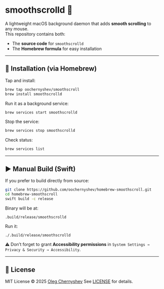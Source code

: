 # smoothscrolld 🍎

A lightweight macOS background daemon that adds **smooth scrolling** to any mouse.  
This repository contains both:

- The **source code** for `smoothscrolld`
- The **Homebrew formula** for easy installation

---

## 🔧 Installation (via Homebrew)

Tap and install:

```bash
brew tap oochernyshev/smoothscroll
brew install smoothscrolld
````

Run it as a background service:

```bash
brew services start smoothscrolld
```

Stop the service:

```bash
brew services stop smoothscrolld
```

Check status:

```bash
brew services list
```

---

## ▶️ Manual Build (Swift)

If you prefer to build directly from source:

```bash
git clone https://github.com/oochernyshev/homebrew-smoothscroll.git
cd homebrew-smoothscroll
swift build -c release
```

Binary will be at:

```
.build/release/smoothscrolld
```

Run it:

```bash
./.build/release/smoothscrolld
```

⚠️ Don’t forget to grant **Accessibility permissions** in
`System Settings → Privacy & Security → Accessibility`.

---

## 📜 License

MIT License © 2025 [Oleg Chernyshev](https://github.com/oochernyshev)
See [LICENSE](LICENSE) for details.

```
